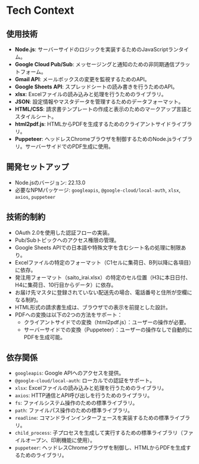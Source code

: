 # Tech Context

## 使用技術
- **Node.js**: サーバーサイドのロジックを実装するためのJavaScriptランタイム。
- **Google Cloud Pub/Sub**: メッセージングと通知のための非同期通信プラットフォーム。
- **Gmail API**: メールボックスの変更を監視するためのAPI。
- **Google Sheets API**: スプレッドシートの読み書きを行うためのAPI。
- **xlsx**: Excelファイルの読み込みと処理を行うためのライブラリ。
- **JSON**: 設定情報やマスタデータを管理するためのデータフォーマット。
- **HTML/CSS**: 請求書テンプレートの作成と表示のためのマークアップ言語とスタイルシート。
- **html2pdf.js**: HTMLからPDFを生成するためのクライアントサイドライブラリ。
- **Puppeteer**: ヘッドレスChromeブラウザを制御するためのNode.jsライブラリ。サーバーサイドでのPDF生成に使用。

## 開発セットアップ
- Node.jsのバージョン: 22.13.0
- 必要なNPMパッケージ: `googleapis`, `@google-cloud/local-auth`, `xlsx`, `axios`, `puppeteer`

## 技術的制約
- OAuth 2.0を使用した認証フローの実装。
- Pub/Subトピックへのアクセス権限の管理。
- Google Sheets APIでの日本語や特殊文字を含むシート名の処理に制限あり。
- Excelファイルの特定のフォーマット（C1セルに集荷日、B列以降に各項目）に依存。
- 発注用フォーマット（saito_irai.xlsx）の特定のセル位置（H3に本日日付、H4に集荷日、10行目からデータ）に依存。
- お届け先マスタに登録されていない配送先の場合、電話番号と住所が空欄になる制約。
- HTML形式の請求書生成は、ブラウザでの表示を前提とした設計。
- PDFへの変換は以下の2つの方法をサポート：
  - クライアントサイドでの変換（html2pdf.js）：ユーザーの操作が必要。
  - サーバーサイドでの変換（Puppeteer）：ユーザーの操作なしで自動的にPDFを生成可能。

## 依存関係
- `googleapis`: Google APIへのアクセスを提供。
- `@google-cloud/local-auth`: ローカルでの認証をサポート。
- `xlsx`: Excelファイルの読み込みと処理を行うためのライブラリ。
- `axios`: HTTP通信とAPI呼び出しを行うためのライブラリ。
- `fs`: ファイルシステム操作のための標準ライブラリ。
- `path`: ファイルパス操作のための標準ライブラリ。
- `readline`: コマンドラインインターフェースを実装するための標準ライブラリ。
- `child_process`: 子プロセスを生成して実行するための標準ライブラリ（ファイルオープン、印刷機能に使用）。
- `puppeteer`: ヘッドレスChromeブラウザを制御し、HTMLからPDFを生成するためのライブラリ。
